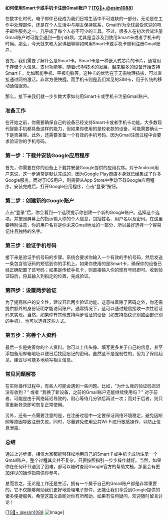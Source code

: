 **如何使用Smart卡或手机卡注册Gmail账户？[[TG💪+ @esim1088](https://t.me/s/esim1088)]**

在数字化时代，电子邮件已经成为我们日常生活中不可或缺的一部分。无论是在工作中处理邮件，还是在个人生活中与朋友保持联系，Gmail作为全球最受欢迎的电子邮件服务之一，几乎成了每个人必不可少的工具。不过，很多人在初次尝试注册Gmail账户时可能会遇到一些小麻烦，尤其是当涉及到使用Smart卡或者手机卡的时候。那么，今天就来和大家详细聊聊如何用Smart卡或手机卡顺利注册Gmail账户。

首先，我们需要了解什么是Smart卡。Smart卡是一种嵌入式芯片的卡片，通常用于存储个人信息、支付功能等。随着eSIM技术的发展，越来越多的设备开始支持Smart卡，比如智能手机、平板电脑等。这种卡的优势在于无需物理插拔，可以直接通过网络激活，非常方便快捷。而手机卡则是我们常见的SIM卡，用于传统的移动通信服务。

那么，接下来我们就一步步教大家如何用Smart卡或手机卡注册Gmail账户。

### **准备工作**

在开始之前，你需要确保自己的设备已经支持Smart卡或者手机卡功能。大多数现代智能手机都具备这样的能力，但如果你使用的是较老款的设备，可能需要确认一下是否兼容。此外，还需要准备一个有效的手机号码，因为Gmail注册过程中会要求验证你的手机号码。

### **第一步：下载并安装Google应用程序**

首先，你需要在你的设备上下载并安装Google提供的应用程序。对于Android用户来说，这一步通常是默认完成的，因为Google Play商店本身就已经集成了许多Google服务。而对于iOS用户，则需要从App Store中手动下载Google应用程序。安装完成后，打开Google应用程序，点击“登录”按钮。

### **第二步：创建新的Google账户**

点击“登录”后，你会看到一个选项提示你创建一个新的Google账户。选择这个选项，并按照屏幕上的指示输入你的个人信息，包括姓名、用户名以及密码。在这里要特别注意，你的用户名将是你未来Gmail地址的一部分，所以最好选择一个容易记住且独特的名字。

### **第三步：验证手机号码**

接下来是验证手机号码的步骤。系统会要求你输入一个有效的手机号码，然后发送一条包含验证码的短信到你的手机上。如果你使用的是Smart卡，确保你的设备已经正确配置了该号码；如果是传统手机卡，则直接输入你的现有号码即可。收到验证码后，将其输入到指定的位置，完成验证。

### **第四步：设置两步验证**

为了提高账户的安全性，建议开启两步验证功能。这意味着除了密码之外，你还需提供额外的身份证明才能访问账户。通常情况下，这可以通过短信接收一次性验证码来实现。当然，如果你有其他支持两步验证的设备（如支持指纹识别或面部识别的手机），也可以选择这些方式。

### **第五步：完善个人资料**

最后一步是完善你的个人资料。你可以上传头像、填写更多关于自己的信息，甚至添加备用邮箱地址以便日后找回忘记的密码。虽然这不是强制性的，但为了保险起见，建议尽可能多地填写相关信息。

### **常见问题解答**

在实际操作过程中，有些人可能会遇到一些问题。比如，“为什么我的验证码迟迟没有收到？” 或者 “我换了新设备，之前的Gmail账户还能继续使用吗？” 对于前者，可能是由于网络延迟导致的，耐心等待几分钟后再试一次；而对于后者，则只需重新登录即可恢复正常使用。

另外，还有一点需要注意的是，在注册过程中一定要保证网络环境稳定，避免因断网等原因导致注册失败。同时，尽量避免使用公共Wi-Fi进行敏感操作，以防止信息泄露。

### **总结**

通过上述步骤，相信大家都能够轻松地用自己的Smart卡或手机卡成功注册一个Gmail账户。整个过程其实并不复杂，只要按照指引一步步操作就好。当然，如果你在任何环节遇到了困难，都可以随时查阅Google官方的帮助文档，那里会有更加详尽的操作指南供你参考。

总而言之，无论是工作还是生活，拥有一个属于自己的Gmail账户都是非常重要的。它不仅能够帮助我们更好地管理电子邮件，还能让我们享受到Google提供的诸多便捷服务。希望这篇文章能对你有所帮助，如果有任何疑问，欢迎随时留言讨论！

[[TG💪+ @esim1088](https://t.me/s/esim1088) ![Image](https://i.postimg.cc/4NQfJmqS/Snipaste-2025-05-13-00-14-12.png)]